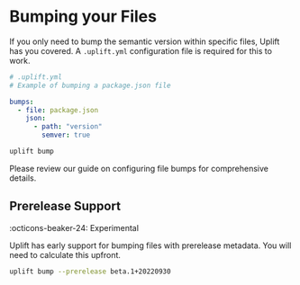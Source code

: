# Bumping your Files

If you only need to bump the semantic version within specific files, Uplift has you covered. A `.uplift.yml` configuration file is required for this to work.

```yaml linenums="1"
# .uplift.yml
# Example of bumping a package.json file

bumps:
  - file: package.json
    json:
      - path: "version"
        semver: true
```

```sh
uplift bump
```

Please review our guide on configuring file bumps for comprehensive details.

## Prerelease Support

:octicons-beaker-24: Experimental

Uplift has early support for bumping files with prerelease metadata. You will need to calculate this upfront.

```sh
uplift bump --prerelease beta.1+20220930
```
